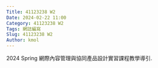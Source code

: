 ```yaml
---
Title: 41123238 W2
Date: 2024-02-22 11:00
Category: 41123238 W2
Tags: 網誌編寫
Slug: 41123238 W2
Author: kmol
---
```


2024 Spring 網際內容管理與協同產品設計實習課程教學導引.

<!-- PELICAN_END_SUMMARY -->